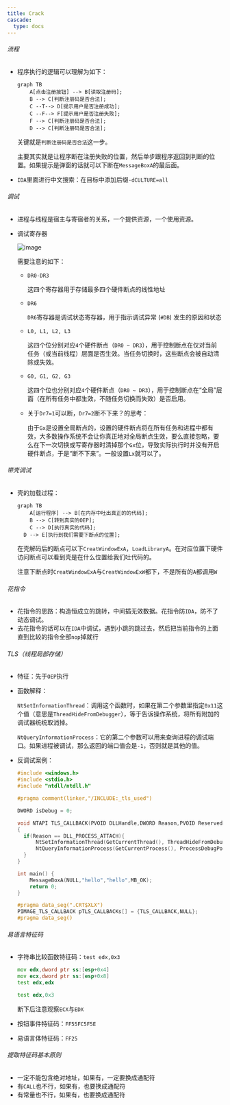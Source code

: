 ```yaml
---
title: Crack
cascade:
  type: docs
---
```


###### 流程

- 程序执行的逻辑可以理解为如下：

  ```mermaid
  graph TB
      A[点击注册按钮] --> B[读取注册码];
      B --> C[判断注册码是否合法];
      C --T--> D[提示用户是否注册成功];
      C --F--> F[提示用户是否注册失败];
      F --> C[判断注册码是否合法];
      D --> C[判断注册码是否合法];
  ```

  关键就是`判断注册码是否合法`这一步。

  主要其实就是让程序断在注册失败的位置，然后单步跟程序返回到判断的位置。如果提示是弹窗的话就可以下断在`MessageBoxA`的最后面。

- `IDA`里面进行中文搜索：在目标中添加后缀`-dCULTURE=all`

###### 调试

- 进程与线程是宿主与寄宿者的关系，一个提供资源，一个使用资源。

- 调试寄存器

  ![image](/myassets-crack/tsjcq.png)

  需要注意的如下：

  - `DR0-DR3`

      这四个寄存器用于存储最多四个硬件断点的线性地址

  - `DR6`

    `DR6`寄存器是调试状态寄存器，用于指示调试异常 (`#DB`) 发生的原因和状态

  - `L0, L1, L2, L3`

    这四个位分别对应`4`个硬件断点（`DR0 ~ DR3`），用于控制断点在仅对当前任务（或当前线程）层面是否生效。当任务切换时，这些断点会被自动清除或失效。

  - `G0, G1, G2, G3`

    这四个位也分别对应`4`个硬件断点（`DR0 ~ DR3`），用于控制断点在“全局”层面（在所有任务中都生效，不随任务切换而失效）是否启用。

  - 关于`Dr7=1`可以断，`Dr7=2`断不下来？的思考：

    由于`Gx`是设置全局断点的，设置的硬件断点将在所有任务和进程中都有效，大多数操作系统不会让你真正地对全局断点生效，要么直接忽略，要么在下一次切换或写寄存器时清掉那个`Gx`位，导致实际执行时并没有开启硬件断点，于是“断不下来”。一般设置`Lx`就可以了。


###### 带壳调试

- 壳的加载过程：

  ```mermaid
  graph TB
      A[运行程序] --> B[在内存中吐出真正的的代码];
      B --> C[转到真实的OEP];
      C --> D[执行真实的代码];
  	D --> E[执行到我们需要下断点的位置];
  ```

  在壳解码后的断点可以下`CreatWindowExA`，`LoadLibraryA`。在对应位置下硬件访问断点可以看到壳是在什么位置给我们吐代码的。

  注意下断点时`CreatWindowExA`与`CreatWindowExW`都下，不是所有的`A`都调用`W`

###### 花指令

- 花指令的思路：构造恒成立的跳转，中间插无效数据。花指令防`IDA`，防不了动态调试。
- 去花指令的话可以在`IDA`中调试，遇到小跳的跳过去，然后把当前指令的上面直到比较的指令全部`nop`掉就行

###### TLS（线程局部存储）

- 特征：先于`OEP`执行

- 函数解释：

  `NtSetInformationThread`：调用这个函数时，如果在第二个参数里指定`0x11`这个值（意思是`ThreadHideFromDebugger`），等于告诉操作系统，将所有附加的调试器统统取消掉。

  `NtQueryInformationProcess`：它的第二个参数可以用来查询进程的调试端口。如果进程被调试，那么返回的端口值会是`-1`，否则就是其他的值。

- 反调试案例：

  ```c++
  #include <windows.h>
  #include <stdio.h>
  #include "ntdll/ntdll.h"
  
  #pragma comment(linker,"/INCLUDE:_tls_used")
  
  DWORD isDebug = 0;
  
  void NTAPI TLS_CALLBACK(PVOID DLLHandle,DWORD Reason,PVOID Reserved)
  {
  	if(Reason == DLL_PROCESS_ATTACH){
  		NtSetInformationThread(GetCurrentThread(), ThreadHideFromDebugger, 0, 0);
  		NtQueryInformationProcess(GetCurrentProcess(), ProcessDebugPort, (PVOID)&isDebug, sizeof(DWORD), NULL);
  	}
  }
  
  int main() {
      MessageBoxA(NULL,"hello","hello",MB_OK);
      return 0;
  }
  
  #pragma data_seg(".CRT$XLX")
  PIMAGE_TLS_CALLBACK pTLS_CALLBACKs[] = {TLS_CALLBACK,NULL};
  #pragma data_seg()
  ```


###### 易语言特征码

- 字符串比较函数特征码：`test edx,0x3`

  ```asm
  mov edx,dword ptr ss:[esp+0x4]
  mov ecx,dword ptr ss:[esp+0x8]
  test edx,edx
  
  test edx,0x3
  ```

  断下后注意观察`ECX`与`EDX`

- 按钮事件特征码：`FF55FC5F5E`

- 易语言体特征码：`FF25`

###### 提取特征码基本原则

- 一定不能包含绝对地址，如果有，一定要换成通配符
- 有`CALL`也不行，如果有，也要换成通配符
- 有常量也不行，如果有，也要换成通配符

